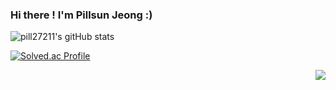 ### Hi there ! I'm Pillsun Jeong :)

![pill27211's gitHub stats](https://github-readme-stats.vercel.app/api?username=pill27211&show_icons=true&theme=dark)


[![Solved.ac Profile](http://mazassumnida.wtf/api/v2/generate_badge?boj=pill27211)](https://solved.ac/pill27211/)


<p align="right">
  <a href="https://hits.seeyoufarm.com"><img src="https://hits.seeyoufarm.com/api/count/incr/badge.svg?url=https%3A%2F%2Fgithub.com%2Fpill27211&count_bg=%2379C83D&title_bg=%23555555&icon=&icon_color=%23E7E7E7&title=hits&edge_flat=false"/></a><br>
</p>
